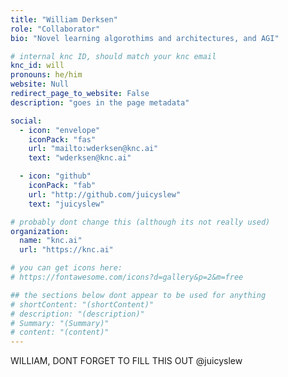 ```yaml
---
title: "William Derksen"
role: "Collaborator"
bio: "Novel learning algorothims and architectures, and AGI"

# internal knc ID, should match your knc email
knc_id: will
pronouns: he/him
website: Null
redirect_page_to_website: False
description: "goes in the page metadata"

social:
  - icon: "envelope"
    iconPack: "fas"
    url: "mailto:wderksen@knc.ai"
    text: "wderksen@knc.ai"

  - icon: "github"
    iconPack: "fab"
    url: "http://github.com/juicyslew"
    text: "juicyslew"

# probably dont change this (although its not really used)
organization: 
  name: "knc.ai"
  url: "https://knc.ai"

# you can get icons here:
# https://fontawesome.com/icons?d=gallery&p=2&m=free

## the sections below dont appear to be used for anything
# shortContent: "(shortContent)"
# description: "(description)"
# Summary: "(Summary)"
# content: "(content)"
---
```


WILLIAM, DONT FORGET TO FILL THIS OUT @juicyslew